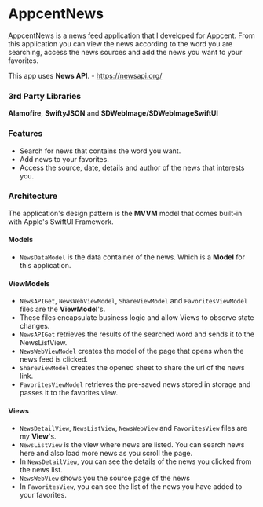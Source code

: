 # AppcentNews

AppcentNews is a news feed application that I developed for Appcent. From this application you can view the news according to the word you are searching, 
access the news sources and add the news you want to your favorites.

This app uses **News API**. - https://newsapi.org/

### 3rd Party Libraries
**Alamofire**, **SwiftyJSON** and **SDWebImage/SDWebImageSwiftUI**

### Features

* Search for news that contains the word you want.
* Add news to your favorites.
* Access the source, date, details and author of the news that interests you.

### Architecture

The application's design pattern is the **MVVM** model that comes built-in with Apple's SwiftUI Framework.

#### Models
* `NewsDataModel` is the data container of the news. Which is a **Model** for this application.

#### ViewModels
* `NewsAPIGet`, `NewsWebViewModel`, `ShareViewModel` and `FavoritesViewModel` files are the **ViewModel**'s. 
* These files encapsulate business logic and allow Views to observe state changes.
* `NewsAPIGet` retrieves the results of the searched word and sends it to the NewsListView.
* `NewsWebViewModel` creates the model of the page that opens when the news feed is clicked.
* `ShareViewModel` creates the opened sheet to share the url of the news link.
* `FavoritesViewModel` retrieves the pre-saved news stored in storage and passes it to the favorites view.

#### Views
* `NewsDetailView`, `NewsListView`, `NewsWebView` and `FavoritesView` files are my **View**'s.
* `NewsListView` is the view where news are listed. You can search news here and also load more news as you scroll the page.
* In `NewsDetailView`, you can see the details of the news you clicked from the news list.
* `NewsWebView` shows you the source page of the news
* In `FavoritesView`, you can see the list of the news you have added to your favorites.

